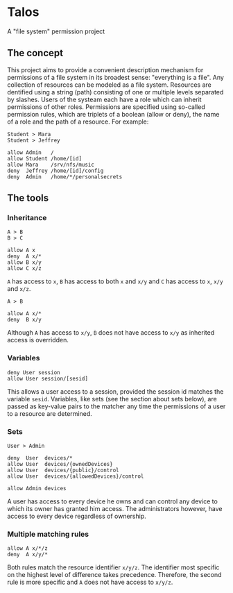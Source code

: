 # Talos
A "file system" permission project

## The concept
This project aims to provide a convenient description mechanism for permissions of a file system in its broadest sense: "everything is a file". Any collection of resources can be modeled as a file system.
Resources are dentified using a string (path) consisting of one or multiple levels separated by slashes. Users of the systeam each have a role which can inherit permissions of other roles. Permissions are specified using so-called permission rules, which are triplets of a boolean (allow or deny), the name of a role and the path of a resource. For example:


```
Student > Mara
Student > Jeffrey

allow Admin   /
allow Student /home/[id]
allow Mara    /srv/nfs/music
deny  Jeffrey /home/[id]/config
deny  Admin   /home/*/personalsecrets
```

## The tools

### Inheritance
```
A > B
B > C

allow A x
deny  A x/*
allow B x/y
allow C x/z
```
`A` has access to `x`, `B` has access to both `x` and `x/y` and `C` has access to `x`, `x/y` and `x/z`.

```
A > B

allow A x/*
deny  B x/y
```
Although `A` has access to `x/y`, `B` does not have access to `x/y` as inherited access is overridden.

### Variables
```
deny User session
allow User session/[sesid]
```
This allows a user access to a session, provided the session id matches the variable `sesid`.
Variables, like sets (see the section about sets below), are passed as key-value pairs to the matcher any time the permissions of a user to a resource are determined.

### Sets
```
User > Admin

deny  User  devices/*
allow User  devices/{ownedDevices}
allow User  devices/{public}/control
allow User  devices/{allowedDevices}/control

allow Admin devices
```
A user has access to every device he owns and can control any device to which its owner has granted him access. The administrators however, have access to every device regardless of ownership.

### Multiple matching rules
```
allow A x/*/z
deny  A x/y/*
```
Both rules match the resource identifier `x/y/z`. The identifier most specific on the highest level of difference takes precedence. Therefore, the second rule is more specific and `A` does not have access to `x/y/z`.
